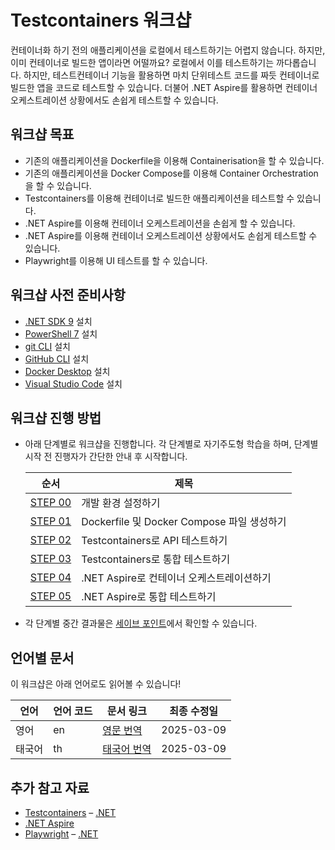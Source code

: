 # Testcontainers 워크샵

<!--
이 README 파일에 아래 내용을 포함시켜주세요.

- 워크샵 소개
- 워크샵 목표
- 워크샵 사전 준비사항
- 워크샵 진행 방법
- 추가 참고 자료
-->

컨테이너화 하기 전의 애플리케이션을 로컬에서 테스트하기는 어렵지 않습니다. 하지만, 이미 컨테이너로 빌드한 앱이라면 어떨까요? 로컬에서 이를 테스트하기는 까다롭습니다. 하지만, 테스트컨테이너 기능을 활용하면 마치 단위테스트 코드를 짜듯 컨테이너로 빌드한 앱을 코드로 테스트할 수 있습니다. 더불어 .NET Aspire를 활용하면 컨테이너 오케스트레이션 상황에서도 손쉽게 테스트할 수 있습니다.

## 워크샵 목표

- 기존의 애플리케이션을 Dockerfile을 이용해 Containerisation을 할 수 있습니다.
- 기존의 애플리케이션을 Docker Compose를 이용해 Container Orchestration을 할 수 있습니다.
- Testcontainers를 이용해 컨테이너로 빌드한 애플리케이션을 테스트할 수 있습니다.
- .NET Aspire를 이용해 컨테이너 오케스트레이션을 손쉽게 할 수 있습니다.
- .NET Aspire를 이용해 컨테이너 오케스트레이션 상황에서도 손쉽게 테스트할 수 있습니다.
- Playwright를 이용해 UI 테스트를 할 수 있습니다.

## 워크샵 사전 준비사항

- [.NET SDK 9](https://dotnet.microsoft.com/download/dotnet/9.0) 설치
- [PowerShell 7](https://learn.microsoft.com/powershell/scripting/install/installing-powershell) 설치
- [git CLI](https://git-scm.com/downloads) 설치
- [GitHub CLI](https://cli.github.com/) 설치
- [Docker Desktop](https://docs.docker.com/get-started/introduction/get-docker-desktop/) 설치
- [Visual Studio Code](https://code.visualstudio.com/) 설치

## 워크샵 진행 방법

- 아래 단계별로 워크샵을 진행합니다. 각 단계별로 자기주도형 학습을 하며, 단계별 시작 전 진행자가 간단한 안내 후 시작합니다.

  | 순서                         | 제목                                           |
  |------------------------------|------------------------------------------------|
  | [STEP 00](./docs/step-00.md) | 개발 환경 설정하기                             |
  | [STEP 01](./docs/step-01.md) | Dockerfile 및 Docker Compose 파일 생성하기     |
  | [STEP 02](./docs/step-02.md) | Testcontainers로 API 테스트하기                |
  | [STEP 03](./docs/step-03.md) | Testcontainers로 통합 테스트하기               |
  | [STEP 04](./docs/step-04.md) | .NET Aspire로 컨테이너 오케스트레이션하기      |
  | [STEP 05](./docs/step-05.md) | .NET Aspire로 통합 테스트하기                  |

- 각 단계별 중간 결과물은 [세이브 포인트](./save-points)에서 확인할 수 있습니다.

## 언어별 문서

이 워크샵은 아래 언어로도 읽어볼 수 있습니다!

| 언어   | 언어 코드 | 문서 링크                                  | 최종 수정일 |
| ------ | --------- | ------------------------------------------ | ----------- |
| 영어   | en        | [영문 번역](./translations/en/README.md)   | 2025-03-09  |
| 태국어 | th        | [태국어 번역](./translations/th/README.md) | 2025-03-09  |

## 추가 참고 자료

- [Testcontainers](https://www.testcontainers.org/) &ndash; [.NET](https://dotnet.testcontainers.org/)
- [.NET Aspire](https://learn.microsoft.com/dotnet/aspire/get-started/aspire-overview)
- [Playwright](https://playwright.dev/) &ndash; [.NET](https://playwright.dev/dotnet/)
